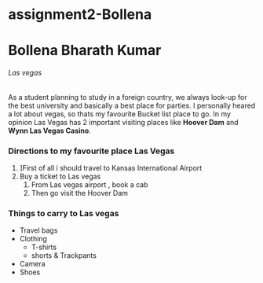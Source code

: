 # assignment2-Bollena
# Bollena Bharath Kumar
###### Las vegas

As a student planning to study in a foreign country, we always look-up for the best university and basically a best place for parties. I personally heared a lot about vegas, so thats my favourite Bucket list place to go. In my opinion Las Vegas has 2 important visiting places like **Hoover Dam** and **Wynn Las Vegas Casino**. 

### Directions to my favourite place Las Vegas

1. ]First of all i should travel to Kansas International Airport
2. Buy a ticket to Las vegas
   1. From Las vegas airport , book a cab 
   2. Then go visit the Hoover Dam

### Things to carry to Las vegas
* Travel bags
* Clothing
  * T-shirts
  * shorts & Trackpants
* Camera
* Shoes

